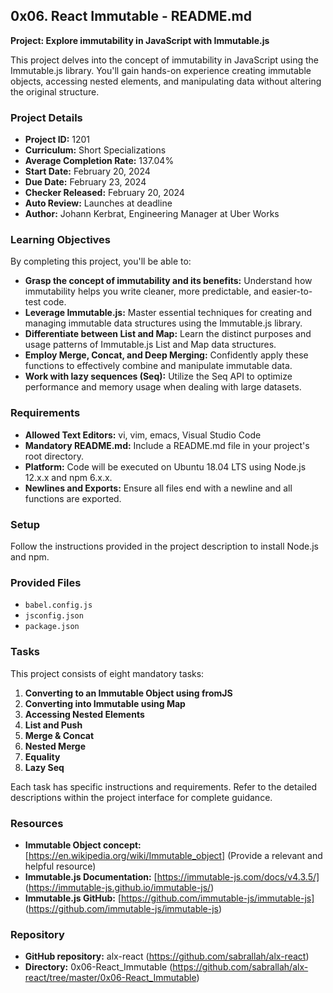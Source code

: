 ## 0x06. React Immutable - README.md

**Project: Explore immutability in JavaScript with Immutable.js**

This project delves into the concept of immutability in JavaScript using the Immutable.js library. You'll gain hands-on experience creating immutable objects, accessing nested elements, and manipulating data without altering the original structure.

### Project Details

* **Project ID:** 1201
* **Curriculum:** Short Specializations
* **Average Completion Rate:** 137.04%
* **Start Date:** February 20, 2024
* **Due Date:** February 23, 2024
* **Checker Released:** February 20, 2024
* **Auto Review:** Launches at deadline
* **Author:** Johann Kerbrat, Engineering Manager at Uber Works

### Learning Objectives

By completing this project, you'll be able to:

* **Grasp the concept of immutability and its benefits:** Understand how immutability helps you write cleaner, more predictable, and easier-to-test code.
* **Leverage Immutable.js:** Master essential techniques for creating and managing immutable data structures using the Immutable.js library.
* **Differentiate between List and Map:** Learn the distinct purposes and usage patterns of Immutable.js List and Map data structures.
* **Employ Merge, Concat, and Deep Merging:** Confidently apply these functions to effectively combine and manipulate immutable data.
* **Work with lazy sequences (Seq):** Utilize the Seq API to optimize performance and memory usage when dealing with large datasets.

### Requirements

* **Allowed Text Editors:** vi, vim, emacs, Visual Studio Code
* **Mandatory README.md:** Include a README.md file in your project's root directory.
* **Platform:** Code will be executed on Ubuntu 18.04 LTS using Node.js 12.x.x and npm 6.x.x.
* **Newlines and Exports:** Ensure all files end with a newline and all functions are exported.

### Setup

Follow the instructions provided in the project description to install Node.js and npm.

### Provided Files

* `babel.config.js`
* `jsconfig.json`
* `package.json`

### Tasks

This project consists of eight mandatory tasks:

1. **Converting to an Immutable Object using fromJS**
2. **Converting into Immutable using Map**
3. **Accessing Nested Elements**
4. **List and Push**
5. **Merge & Concat**
6. **Nested Merge**
7. **Equality**
8. **Lazy Seq**

Each task has specific instructions and requirements. Refer to the detailed descriptions within the project interface for complete guidance.

### Resources

* **Immutable Object concept:** [https://en.wikipedia.org/wiki/Immutable_object] (Provide a relevant and helpful resource)
* **Immutable.js Documentation:** [https://immutable-js.com/docs/v4.3.5/] (https://immutable-js.github.io/immutable-js/)
* **Immutable.js GitHub:** [https://github.com/immutable-js/immutable-js] (https://github.com/immutable-js/immutable-js)

### Repository

* **GitHub repository:** alx-react (https://github.com/sabrallah/alx-react)
* **Directory:** 0x06-React_Immutable (https://github.com/sabrallah/alx-react/tree/master/0x06-React_Immutable)
